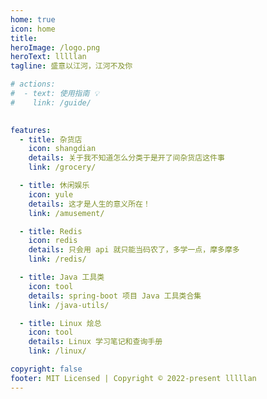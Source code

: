 ```yaml
---
home: true
icon: home
title: 
heroImage: /logo.png
heroText: lllllan
tagline: 盛意以江河，江河不及你

# actions:
#  - text: 使用指南 💡
#    link: /guide/
 

features:
  - title: 杂货店
    icon: shangdian
    details: 关于我不知道怎么分类于是开了间杂货店这件事
    link: /grocery/

  - title: 休闲娱乐
    icon: yule
    details: 这才是人生的意义所在！
    link: /amusement/

  - title: Redis
    icon: redis
    details: 只会用 api 就只能当码农了，多学一点，摩多摩多
    link: /redis/

  - title: Java 工具类
    icon: tool
    details: spring-boot 项目 Java 工具类合集
    link: /java-utils/

  - title: Linux 烩总
    icon: tool
    details: Linux 学习笔记和查询手册
    link: /linux/

copyright: false
footer: MIT Licensed | Copyright © 2022-present lllllan
---
```


